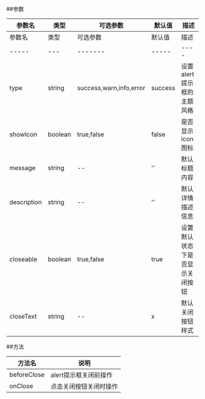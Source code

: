 ##参数

|   参数名   |   类型   |   可选参数   |   默认值   |  描述    |
| -------- | -------- | ----------- | --------- | -------- |
| 参数名 | 类型 | 可选参数 | 默认值 | 描述 |
| ----- | --- | ------- | ----- | ---- |
| type  | string | success,warn,info,error | success | 设置alert提示框的主题风格 |
| showIcon | boolean | true,false | false | 是否显示icon图标 |
| message  | string  | -- | '' | 默认标题内容 |
| description | string | -- | '' | 默认详情描述信息 |
| closeable   | boolean | true,false | true | 设置默认状态下是否显示关闭按钮 |
| closeText   | string  | -- | x | 默认关闭按钮样式 |

##方法

|   方法名   |   说明   |
| --------- | -------- |
| beforeClose | alert提示框关闭前操作 |
| onClose | 点击关闭按钮关闭时操作 |